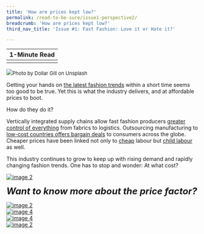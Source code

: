 ```yaml
---
title: 'How are prices kept low?'
permalink: /read-to-be-sure/issue1-perspective2/
breadcrumb: 'How are prices kept low?'
third_nav_title: 'Issue #1: Fast Fashion: Love it or Hate it?'

---
```



| **1-Minute Read** |
| :---------------: |
|                   |

![](https://sure.nlb.gov.sg/images/dollar-gill-LUzZ1MllFxU-unsplash.jpg)<font size="2">Photo by Dollar Gill on Unsplash</font>  

Getting your hands on [the latest fashion trends](https://www.drapersonline.com/news/how-the-desire-for-instant-gratification-is-shaping-retail) within a short time seems too good to be true. Yet this is what the industry delivers, and at affordable prices to boot.

How do they do it? 

Vertically integrated supply chains allow fast fashion producers [greater control of everything](https://www.channelnewsasia.com/cnainsider/true-cost-demand-cheap-clothes-fast-fashion-industry-environment-220706) from fabrics to logistics. Outsourcing manufacturing to [low-cost countries offers bargain deals](https://www.wsj.com/articles/the-hidden-cost-of-cheap-fashion-could-catch-up-to-investors-zara-old-navy-11621556298) to consumers across the globe. Cheaper prices have been linked not only to [cheap](https://www.channelnewsasia.com/commentary/fast-fashion-manufacturing-cheap-modern-slavery-913181) labour but [child labour](https://labs.theguardian.com/unicef-child-labour/) as well. 

This industry continues to grow to keep up with rising demand and rapidly changing fashion trends. One has to stop and wonder: At what cost?

<div>
<div class="row is-multiline">
    <div class="col is-one-third-desktop is-one-third-tablet"></div>
    <div class="col is-one-third-desktop is-one-third-tablet">
<a href="/read-to-be-sure/issue1-perspective3/"><img src="https://sure.nlb.gov.sg/images/rtbs1-perspective3.jpg" alt="image 2"></a>
</div>
    <div class="col is-one-third-desktop is-one-third-tablet"></div>  
</div>	
</div>


***<font size=5>Want to know more about the price factor?</font>***

<div>
<div class="row is-multiline">
    <div class="col is-half-desktop is-half-tablet">
<a href="https://www.youtube.com/watch?v=ni9gQn5rsLA"><img src="https://sure.nlb.gov.sg/images/rtbs1-watch4-highcost.jpg" alt="image 2"></a>
</div>
    <div class="col is-half-desktop is-half-tablet">
<a href="https://www.theguardian.com/business/2019/jun/22/cost-cheap-fast-fashion-workers-planet"><img src="https://sure.nlb.gov.sg/images/rtbs1-read14-boohoo.jpg" alt="image 4"></a>
</div>
    <div class="col is-half-desktop is-half-tablet">
<a href="https://www.theglobeandmail.com/podcasts/the-decibel/article-how-sheins-low-prices-are-setting-fast-fashion-on-fire/"><img src="https://sure.nlb.gov.sg/images/rtbs1-read15-onfire.jpg" alt="image 4"></a>
</div>
    <div class="col is-half-desktop is-half-tablet">
<a href="https://www.theatlantic.com/magazine/archive/2021/03/ultra-fast-fashion-is-eating-the-world/617794/"><img src="https://sure.nlb.gov.sg/images/rtbs1-read16-eating.jpg" alt="image 2"></a>
</div>
</div>	
</div>


